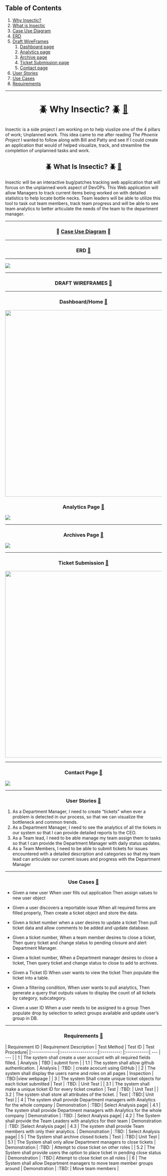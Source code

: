  ## Table of Contents 
 1. [Why Insectic?](#head)
 2. [What is Insectic](#head2)
 3. [Case Use Diagram](#head3)
 4. [ERD](#erd)
 5. [Draft WireFrames](#head4)
    1. [Dashboard page](#head41)
    2. [Analytics page](#head42)
    3. [Archive page](#head43)
    4. [Ticket Submission page](#head44)
    5. [Contact page](#head45)
 6. [User Stories](#head5)
 7. [Use Cases](#head6)
 8. [Requirements](#head7)

***
<a name="head"></a>
 # <p align ="center"> :beetle: Why Insectic? :beetle: [:arrow_up_small:](#table-of-contents) </p> 

Insectic is a side project I am working on to help viuslize one of the 4 pillars of work; Unplanned work. This idea came to me after reading <i>The Phoenix Project</i> I wanted to follow along with Bill and Patty and see if I could create an application that would of helped visualize, track, and streamline the completion of unplanned tasks and work. 

<a name="head2"></a>
## <p align ="center"> :beetle: What Is Insectic? :beetle: [:arrow_up_small:](#table-of-contents) </p>
Insectic will be an interactive bug/patches tracking web application that will forcus on the unplanned work aspect of DevOPs. This Web application will allow Managers to track current items being worked on with detailed statistics to help locate bottle necks. Team leaders will be able to utilize this tool to task out team members, track team progress and will be able to see team analytics to better articulate the needs of the team to the department manager. 
***
<a name="head3"></a>
### <p align="center"> :page_facing_up: [Case Use Diagram](https://github.com/Darius-D/Insectic/blob/main/CaseUseDiagram.jpg) :page_facing_up: </p>
***
### <p align ="center"> ERD [:arrow_up_small:](#table-of-contents) </p>
***
<a name="erd"></a>
![](img/myERD.jpg)

***
<a name="head4"></a>
###     <p align ="center"> DRAFT WIREFRAMES [:arrow_up_small:](#table-of-contents) </p>

***
<a name="head41"></a>
###   <p align ="center"> Dashboard/Home [:arrow_up_small:](#table-of-contents) </p>

<img src="https://github.com/Darius-D/Insectic/blob/main/img/dashboard2.JPG" width="1000" height="600">

<a name="head42"></a>
###  <p align ="center"> Analytics Page [:arrow_up_small:](#table-of-contents) </p>


![](img/Analytic%20page.JPG)

***
<a name="head43"></a>
###   <p align ="center"> Archives Page [:arrow_up_small:](#table-of-contents) </p>

![](img/Archives.JPG)

***
<a name="head44"></a>
###   <p align ="center"> Ticket Submission [:arrow_up_small:](#table-of-contents) </p>


<p align="center">  
  
  <img src="https://github.com/Darius-D/Insectic/blob/main/img/ticket%20submission.png" width="1000" height="600">

  
  </p>

***
<a name="head45"></a>
###   <p align="center">  Contact Page [:arrow_up_small:](#table-of-contents) </p>

<a name="head45"></a>
![](img/Contact.JPG)

***
<a name="head5"></a>
### <p align ="center"> User Stories [:arrow_up_small:](#table-of-contents) </p>

1. As a Department Manager, I need to create “tickets” when ever a problem is detected in our process, so that we can visualize the bottleneck and common trends. 
2. As a Department Manager, I need to see the analytics of all the tickets in our system so that I can provide detailed reports to the CEO. 
3. As a Team lead, I need to be able manage my team assign them to tasks so that I can provide the Department Manager with daily status updates. 
4. As a Team Members, I need to be able to submit tickets for issues encountered with a detailed description and categories so that my team lead can articulate our current issues and progress with the Department Manager

***
### <p align ="center"> Use Cases [:arrow_up_small:](#table-of-contents) </p>

* Given a new user
When user fills out application
Then assign values to new user object

* Given a user discovers a reportable issue
When all required forms are filled properly, 
Then create a ticket object and store the data.

* Given a ticket number 
when a user desires to update a ticket
Then pull ticket data and allow comments to be added and update database. 

* Given a ticket number, 
When a team member desires to close a ticket, 
Then query ticket and change status to pending closure and alert Department Manager.

* Given a ticket number, 
When a Department manager desires to close a ticket, 
Then query ticket and change status to close to add to archives.

* Given a Ticket ID
When user wants to view the ticket
Then populate the ticket into a table.

* Given a filtering condition, 
When user wants to pull analytics, 
Then generate a query that outputs values to display the count of all tickets by category, subcategory.

* Given a user ID
When a user needs to be assigned to a group
Then populate drop by selection to select groups available and update user’s group in DB.

*** 
### <p align ="center"> Requirements [:arrow_up_small:](#table-of-contents) </p>

| Requirement ID | Requirement Description | Test Method | Test ID | Test Procedure|
|:-------------|:------------------:|:----------: |:-----------:| --- | --- |
| 1 | The system shall create a user account with all required fields filled. | Analysis | TBD | submit form |
| 1.1 | The system shall allow github authentication. | Analysis | :TBD: | create acocunt using GitHub  |
| 2 | The system shall display the users name and roles on all pages | Inspection | :TBD:|view webpage |
| 3 | The system Shall create unique ticket objects for each ticket submitted | Test | :TBD: |  Unit Test |
| 3.1 | The system shall make a unique ticket ID for every ticket creation | Test | :TBD: |  Unit Test |
| 3.2 | The system shall store all attributes of the ticket. | Test | :TBD:| Unit Test |
| 4 | The system shall provide Department managers with Analytics for the whole company | Demonstration | :TBD:|  Select Analysis page|
| 4.1 | The system shall provide Department managers with Analytics for the whole company | Demonstration | :TBD: |  Select Analysis page|
| 4.2 | The System shall provide the Team Leaders with analytics for their team | Demonstration | :TBD: |Select Analysis page|
| 4.3 | The system shall provide Team members with only their analytics. | Demonstration | :TBD: |  Select Analysis page|
| 5 | The System shall archive closed tickets | Test | :TBD:| Unit Test |
| 5.1 | The System shall only allow Department managers to close tickets | Demonstration | :TBD: |  Attempt to close ticket on other roles |
| 5.2 | The System shall provide users the option to place ticket in pending close status | Demonstration | :TBD:| Attempt to close ticket on all roles |
| 6 | The System shall allow Department managers to move team member groups around | Demonstration | :TBD: |  Move team members |



